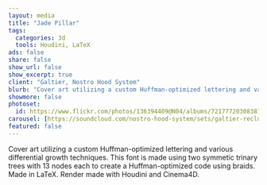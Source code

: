 ```yaml
---
layout: media
title: "Jade Pillar"
tags:
  categories: 3d
  tools: Houdini, LaTeX
ads: false
share: false
show_url: false
show_excerpt: true
client: "Galtier, Nostro Hood System"
blurb: "Cover art utilizing a custom Huffman-optimized lettering and various differential growth techniques."
showmore: false
photoset:
  id: https://www.flickr.com/photos/136394409@N04/albums/72177720308381959
carousel: [https://soundcloud.com/nostro-hood-system/sets/galtier-recluse-jade-pillar-1]
featured: false
---
```


Cover art utilizing a custom Huffman-optimized lettering and various differential growth techniques. This font is made using two symmetic trinary trees with 13 nodes each to create a Huffman-optimized code using braids. Made in LaTeX. Render made with Houdini and Cinema4D.